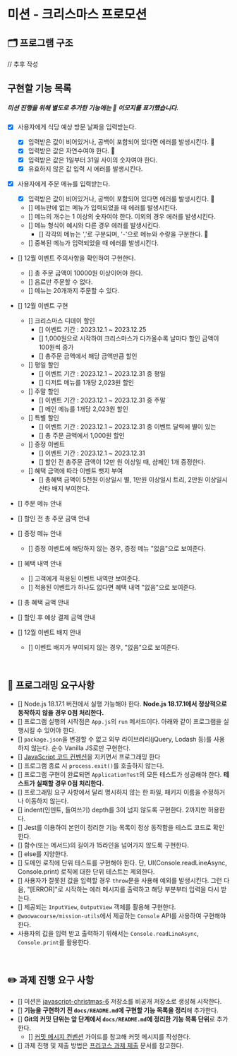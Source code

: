 # 미션 - 크리스마스 프로모션

## 🗂️ 프로그램 구조

// 추후 작성

## 구현할 기능 목록

##### 미션 진행을 위해 별도로 추가한 기능에는 🔨 이모지를 표기했습니다.

- [x] 사용자에게 식당 예상 방문 날짜을 입력받는다.

  - [x] 입력받은 값이 비어있거나, 공백이 포함되어 있다면 에러를 발생시킨다. 🔨
  - [x] 입력받은 값은 자연수여야 한다. 🔨
  - [x] 입력받은 값은 1일부터 31일 사이의 숫자여야 한다.
  - [x] 유효하지 않은 값 입력 시 에러를 발생시킨다.

- [x] 사용자에게 주문 메뉴를 입력받는다.

  - [x] 입력받은 값이 비어있거나, 공백이 포함되어 있다면 에러를 발생시킨다. 🔨
  - [] 메뉴판에 없는 메뉴가 입력되었을 때 에러를 발생시킨다.
  - [] 메뉴의 개수는 1 이상의 숫자여야 한다. 이외의 경우 에러를 발생시킨다.
  - [] 메뉴 형식이 예시와 다른 경우 에러를 발생시킨다.
    - [] 각각의 메뉴는 ','로 구분되며, '-'으로 메뉴와 수량을 구분한다. 🔨
  - [] 중복된 메뉴가 입력되었을 때 에러를 발생시킨다.

- [] 12월 이벤트 주의사항을 확인하여 구현한다.

  - [] 총 주문 금액이 10000원 이상이어야 한다.
  - [] 음료만 주문할 수 없다.
  - [] 메뉴는 20개까지 주문할 수 있다.

- [] 12월 이벤트 구현

  - [] 크리스마스 디데이 할인
    - [] 이벤트 기간 : 2023.12.1 ~ 2023.12.25
    - [] 1,000원으로 시작하여 크리스마스가 다가올수록 날마다 할인 금액이 100원씩 증가
    - [] 총주문 금액에서 해당 금액만큼 할인
  - [] 평일 할인
    - [] 이벤트 기간 : 2023.12.1 ~ 2023.12.31 중 평일
    - [] 디저트 메뉴를 1개당 2,023원 할인
  - [] 주말 할인
    - [] 이벤트 기간 : 2023.12.1 ~ 2023.12.31 중 주말
    - [] 메인 메뉴를 1개당 2,023원 할인
  - [] 특별 할인
    - [] 이벤트 기간 : 2023.12.1 ~ 2023.12.31 중 이벤트 달력에 별이 있는
    - [] 총 주문 금액에서 1,000원 할인
  - [] 증정 이벤트
    - [] 이벤트 기간 : 2023.12.1 ~ 2023.12.31
    - [] 할인 전 총주문 금액이 12만 원 이상일 때, 샴페인 1개 증정한다.
  - [] 혜택 금액에 따라 이벤트 뱃지 부여
    - [] 총혜택 금액이 5천원 이상일시 별, 1만원 이상일시 트리, 2만원 이상일시 산타 배지 부여한다.

- [] 주문 메뉴 안내
- [] 할인 전 총 주문 금액 안내
- [] 증정 메뉴 안내
  - [] 증정 이벤트에 해당하지 않는 경우, 증정 메뉴 "없음"으로 보여준다.
- [] 혜택 내역 안내
  - [] 고객에게 적용된 이벤트 내역만 보여준다.
  - [] 적용된 이벤트가 하나도 없다면 혜택 내역 "없음"으로 보여준다.
- [] 총 혜택 금액 안내
- [] 할인 후 예상 결제 금액 안내
- [] 12월 이벤트 배지 안내
  - [] 이벤트 배지가 부여되지 않는 경우, "없음"으로 보여준다.

<br />

## 🫥 프로그래밍 요구사항

- [] Node.js 18.17.1 버전에서 실행 가능해야 한다. **Node.js 18.17.1에서 정상적으로 동작하지 않을 경우 0점 처리한다.**
- [] 프로그램 실행의 시작점은 `App.js`의 `run` 메서드이다. 아래와 같이 프로그램을 실행시킬 수 있어야 한다.
- [] `package.json`을 변경할 수 없고 외부 라이브러리(jQuery, Lodash 등)를 사용하지 않는다. 순수 Vanilla JS로만 구현한다.
- [] [JavaScript 코드 컨벤션](https://github.com/woowacourse/woowacourse-docs/tree/main/styleguide/javascript)을 지키면서 프로그래밍 한다
- [] 프로그램 종료 시 `process.exit()`를 호출하지 않는다.
- [] 프로그램 구현이 완료되면 `ApplicationTest`의 모든 테스트가 성공해야 한다. **테스트가 실패할 경우 0점 처리한다.**
- [] 프로그래밍 요구 사항에서 달리 명시하지 않는 한 파일, 패키지 이름을 수정하거나 이동하지 않는다.
- [] indent(인덴트, 들여쓰기) depth를 3이 넘지 않도록 구현한다. 2까지만 허용한다.
- [] Jest를 이용하여 본인이 정리한 기능 목록이 정상 동작함을 테스트 코드로 확인한다.
- [] 함수(또는 메서드)의 길이가 15라인을 넘어가지 않도록 구현한다.
- [] else를 지양한다.
- [] 도메인 로직에 단위 테스트를 구현해야 한다. 단, UI(Console.readLineAsync, Console.print) 로직에 대한 단위 테스트는 제외한다.
- [] 사용자가 잘못된 값을 입력할 경우 `throw`문을 사용해 예외를 발생시킨다. 그런 다음, "[ERROR]"로 시작하는 에러 메시지를 출력하고 해당 부분부터 입력을 다시 받는다.
- [] 제공되는 `InputView`, `OutputView` 객체를 활용해 구현한다.
- `@woowacourse/mission-utils`에서 제공하는 `Console` API를 사용하여 구현해야 한다.
- 사용자의 값을 입력 받고 출력하기 위해서는 `Console.readLineAsync`, `Console.print`를 활용한다.

<br />

## ✏️ 과제 진행 요구 사항

- [] 미션은 [javascript-christmas-6](https://github.com/woowacourse-precourse/javascript-christmas-6) 저장소를 비공개 저장소로 생성해 시작한다.
- [] **기능을 구현하기 전 `docs/README.md`에 구현할 기능 목록을 정리**해 추가한다.
- [] **Git의 커밋 단위는 앞 단계에서 `docs/README.md`에 정리한 기능 목록 단위**로 추가한다.
  - [] [커밋 메시지 컨벤션](https://gist.github.com/stephenparish/9941e89d80e2bc58a153) 가이드를 참고해 커밋 메시지를 작성한다.
- [] 과제 진행 및 제출 방법은 [프리코스 과제 제출](https://docs.google.com/document/d/1cmg0VpPkuvdaetxwp4hnyyFC_G-1f2Gr8nIDYIWcKC8/edit?usp=sharing) 문서를 참고한다.
